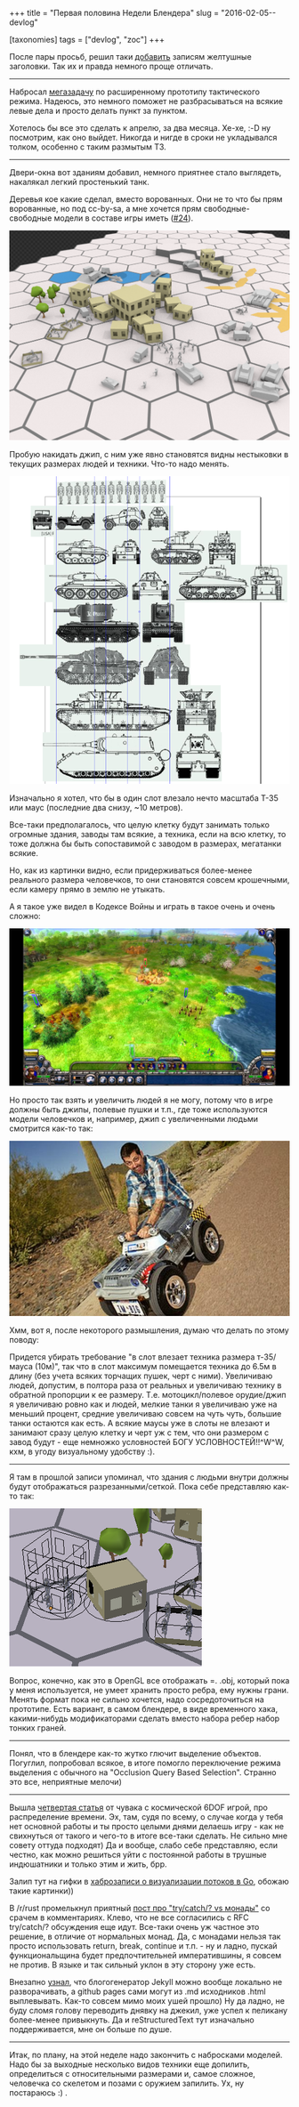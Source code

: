 +++
title = "Первая половина Недели Блендера"
slug = "2016-02-05--devlog"

[taxonomies]
tags = ["devlog", "zoc"]
+++

После пары просьб, решил таки
[добавить](https://github.com/ozkriff/ozkriff.github.io-src/commit/aec640)
записям желтушные заголовки. Так их и правда немного проще отличать.

------------------------------------------------------------------------

Набросал [мегазадачу](https://github.com/ozkriff/zoc/issues/159) по
расширенному прототипу тактического режима. Надеюсь, это немного поможет
не разбрасываться на всякие левые дела и просто делать пункт за пунктом.

Хотелось бы все это сделать к апрелю, за два месяца. Хе-хе, :-D ну
посмотрим, как оно выйдет. Никогда и нигде в сроки не укладывался
толком, особенно с таким размытым ТЗ.

------------------------------------------------------------------------

Двери-окна вот зданиям добавил, немного приятнее стало выглядеть,
накалякал легкий простенький танк.

Деревья кое какие сделал, вместо ворованных. Они не то что бы прям
ворованные, но под cc-by-sa, а мне хочется прям свободные-свободные
модели в составе игры иметь
([\#24](https://github.com/ozkriff/zoc/issues/24)).

![снимок экрана с новой сценой](new-scene.png)

Пробую накидать джип, с ним уже явно становятся видны нестыковки в
текущих размерах людей и техники. Что-то надо менять.

![сравнительные размеры человеков и техники](relative-sizes.png)

Изначально я хотел, что бы в один слот влезало нечто масштаба Т-35 или
маус (последние два снизу, ~10 метров).

Все-таки предполагалось, что целую клетку будут занимать только огромные
здания, заводы там всякие, а техника, если на всю клетку, то тоже должна
бы быть сопоставимой с заводом в размерах, мегатанки всякие.

Но, как из картинки видно, если придерживаться более-менее реального
размера человечков, то они становятся совсем крошечными, если камеру
прямо в землю не утыкать.

А я такое уже видел в Кодексе Войны и играть в такое очень и очень
сложно:

![мелкие человечки из Кодекса Войны](fantasy-wars-sizes.jpg)

Но просто так взять и увеличить людей я не могу, потому что в игре
должны быть джипы, полевые пушки и т.п., где тоже используются модели
человечков и, например, джип с увеличенными людьми смотрится как-то так:

![мужик в детской машинке](big-man-small-car.jpg)

Хмм, вот я, после некоторого размышления, думаю что делать по этому
поводу:

Придется убирать требование "в слот влезает техника размера т-35/мауса
(10м)", так что в слот максимум помещается техника до 6.5м в длину (без
учета всяких торчащих пушек, черт с ними). Увеличиваю людей, допустим, в
полтора раза от реальных и увеличиваю технику в обратной пропорции к ее
размеру. Т.е. мотоцикл/полевое орудие/джип я увеличиваю ровно как и
людей, мелкие танки я увеличиваю уже на меньший процент, средние
увеличиваю совсем на чуть чуть, большие танки остаются как есть. А
всякие маусы уже в слоты не влезают и занимают сразу целую клетку и черт
уж с тем, что они размером с завод будут - еще немножко условностей БОГУ
УСЛОВНОСТЕЙ!!^W^W, кхм, в угоду визуальному удобству :).

------------------------------------------------------------------------

Я там в прошлой записи упоминал, что здания с людьми внутри должны будут
отображаться разрезанными/сеткой. Пока себе представляю как-то так:

![снимок экрана с сеточными зданиями](wireframe-buildings.png)

Вопрос, конечно, как это в OpenGL все отображать =\. .obj, который пока
у меня используется, не умеет хранить просто ребра, ему нужны грани.
Менять формат пока не сильно хочется, надо сосредоточиться на прототипе.
Есть вариант, в самом блендере, в виде временного хака, какими-нибудь
модификаторами сделать вместо набора ребер набор тонких граней.

------------------------------------------------------------------------

Понял, что в блендере как-то жутко глючит выделение объектов. Погуглил,
попробовал всякое, в итоге помогло переключение режима выделения с
обычного на "Occlusion Query Based Selection". Странно это все,
неприятные мелочи)

------------------------------------------------------------------------

Вышла [четвертая
статья](https://www.reddit.com/r/gamedev/comments/433hqc) от чувака с
космической 6DOF игрой, про распределение времени. Эх, там, судя по
всему, о случае когда у тебя нет основной работы и ты просто целыми
днями делаешь игру - как не свихнуться от такого и чего-то в итоге
все-таки сделать. Не сильно мне совету оттуда подходят) Да и вообще,
слабо себе представляю, если честно, как можно решиться уйти с
постоянной работы в трушные индюшатники и только этим и жить, брр.

Залип тут на гифки в [хаброзаписи о визуализации потоков в
Go](https://habrahabr.ru/post/276255), обожаю такие картинки))

В /r/rust промелькнул приятный [пост про "try/catch/? vs
монады"](https://www.reddit.com/r/rust/comments/435572/blog_the_operator_and_try_vs_do/)
со срачем в комментариях. Клево, что не все согласились с RFC
try/catch/? обсуждения еще идут. Все-таки очень уж частное это решение,
в отличие от нормальных монад. Да, с монадами нельзя так просто
использовать return, break, continue и т.п. - ну и ладно, пускай
функциональщина будет предпочтительней императившины, я совсем не
против. В языке и так сильный уклон в эту сторону уже есть.

Внезапно
[узнал](https://github.com/blog/2100-github-pages-now-faster-and-simpler-with-jekyll-3-0),
что блогогенератор Jekyll можно вообще локально не разворачивать, а
github pages сами могут из .md исходников .html выплевывать. Как-то
совсем мимо моих ушей прошло) Ну да ладно, не буду сломя голову
переводить днявку на джекил, уже успел к пеликану более-менее
привыкнуть. Да и reStructuredText тут изначально поддерживается, мне он
больше по душе.

------------------------------------------------------------------------

Итак, по плану, на этой неделе надо закончить с набросками моделей. Надо
бы за выходные несколько видов техники еще допилить, определиться с
относительными размерами и, самое сложное, человечка со скелетом и
позами с оружием запилить. Ух, ну постараюсь :) .
